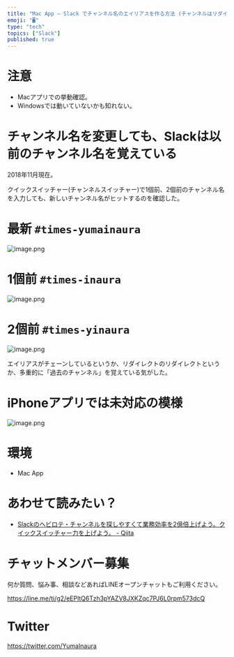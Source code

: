 ```yaml
---
title: "Mac App – Slack でチャンネル名のエイリアスを作る方法 (チャンネルはリダイレクトされる)"
emoji: "🖥"
type: "tech"
topics: ["Slack"]
published: true
---
```


# 注意

- Macアプリでの挙動確認。
- Windowsでは動いていないかも知れない。

# チャンネル名を変更しても、Slackは以前のチャンネル名を覚えている

2018年11月現在。

クイックスイッチャー(チャンネルスイッチャー)で1個前、2個前のチャンネル名を入力しても、新しいチャンネル名がヒットするのを確認した。


# 最新 `#times-yumainaura`

![image.png](https://qiita-image-store.s3.amazonaws.com/0/89618/7dd94bf6-d481-28e9-c0bd-d8382730031b.png)


# 1個前 `#times-inaura`


![image.png](https://qiita-image-store.s3.amazonaws.com/0/89618/bfe96986-d3de-d118-fc5a-ad92d06492b3.png)

# 2個前 `#times-yinaura`

![image.png](https://qiita-image-store.s3.amazonaws.com/0/89618/d3f884bd-bed7-d3e4-f7ce-f5eca2fba244.png)


エイリアスがチェーンしているというか、リダイレクトのリダイレクトというか、多重的に「過去のチャンネル」を覚えている気がした。

# iPhoneアプリでは未対応の模様

![image.png](https://qiita-image-store.s3.amazonaws.com/0/89618/04239a79-023f-4b15-a036-7a9dba57f71a.png)



# 環境

- Mac App

# あわせて読みたい？

- [Slackのヘビロテ・チャンネルを探しやすくて業務効率を2億倍上げよう。クイックスイッチャー力を上げよう。 - Qiita](https://qiita.com/YumaInaura/items/9cfddde788b666c470e1)








<!-- Update From Qiita API -->

# チャットメンバー募集


何か質問、悩み事、相談などあればLINEオープンチャットもご利用ください。

https://line.me/ti/g2/eEPltQ6Tzh3pYAZV8JXKZqc7PJ6L0rpm573dcQ





# Twitter


https://twitter.com/YumaInaura


<!-- Update From Qiita API -->


